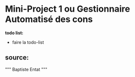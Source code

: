 # Mini-Project 1 ou Gestionnaire Automatisé des cons

**todo list:**
- faire la todo-list

**source:**
-----

"""
Baptiste
Entat
"""
